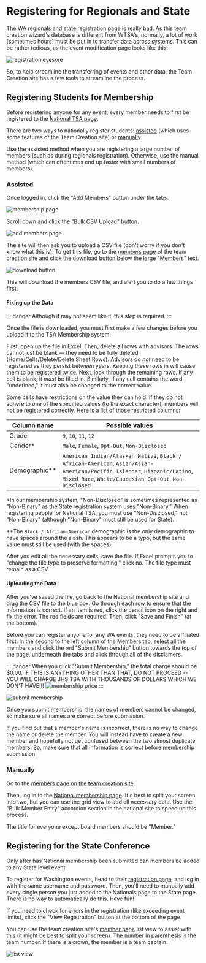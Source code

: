 # Registering for Regionals and State

The WA regionals and state registration page is really bad. As this team creation wizard's database is different from WTSA's, normally, a lot of work (sometimes hours) must be put in to transfer data across systems. This can be rather tedious, as the event modification page looks like this:

![registration eyesore](./registration%20eyesore.png)

So, to help streamline the transferring of events and other data, the Team Creation site has a few tools to streamline the process.

## Registering Students for Membership

Before registering anyone for any event, every member needs to first be registered to the [National TSA page](https://tsamembership.registermychapter.com/).

There are two ways to nationally register students: [assisted](#assisted) (which uses some features of the Team Creation site) or [manually](#manually).

Use the assisted method when you are registering a large number of members (such as during regionals registration). Otherwise, use the manual method (which can oftentimes end up faster with small numbers of members).

### Assisted

Once logged in, click the "Add Members" button under the tabs.

![membership page](./membership-members.png)

Scroll down and click the "Bulk CSV Upload" button.

![add members page](./membership-bulk-upload.png)

The site will then ask you to upload a CSV file (don't worry if you don't know what this is). To get this file, go to the [members page](https://tsa-grouping-thing.vercel.app/admin/members) of the team creation site and click the download button below the large "Members" text.

![download button](./download-members-csv.png)

This will download the members CSV file, and alert you to do a few things first.

#### Fixing up the Data

::: danger
Although it may not seem like it, this step is required.
:::

Once the file is downloaded, you must first make a few changes before you upload it to the TSA Membership system.

First, open up the file in Excel. Then, delete all rows with advisors. The rows cannot just be blank &#x02014; they need to be fully deleted (Home/Cells/Delete/Delete Sheet Rows). Advisors do _not_ need to be registered as they persist between years. Keeping these rows in will cause them to be registered twice. Next, look through the remaining rows. If any cell is blank, it _must_ be filled in. Similarly, if any cell contains the word "undefined," it must also be changed to the correct value.

Some cells have restrictions on the value they can hold. If they do not adhere to one of the specified values (to the exact character), members will not be registered correctly. Here is a list of those restricted columns:

| Column name     | Possible values                                                                                                                                                                       |
| --------------- | ------------------------------------------------------------------------------------------------------------------------------------------------------------------------------------- |
| Grade           | `9`, `10`, `11`, `12`                                                                                                                                                                 |
| Gender\*        | `Male`, `Female`, `Opt-Out`, `Non-Disclosed`                                                                                                                                          |
| Demographic\*\* | `American Indian/Alaskan Native`, `Black / African-American`, `Asian/Asian-American/Pacific Islander`, `Hispanic/Latino`, `Mixed Race`, `White/Caucasian`, `Opt-Out`, `Non-Disclosed` |

\*In our membership system, "Non-Disclosed" is sometimes represented as "Non-Binary" as the State registration system uses "Non-Binary." When registering people for National TSA, you must use "Non-Disclosed," not "Non-Binary" (although "Non-Binary" must still be used for State).

\*\*The `Black / African-American` demographic is the only demographic to have spaces around the slash. This appears to be a typo, but the same value must still be used (with the spaces).

After you edit all the necessary cells, save the file. If Excel prompts you to "change the file type to preserve formatting," click no. The file type must remain as a CSV.

#### Uploading the Data

After you've saved the file, go back to the National membership site and drag the CSV file to the blue box. Go through each row to ensure that the information is correct. If an item is red, click the pencil icon on the right and fix the error. The red fields are required. Then, click "Save and Finish" (at the bottom).

Before you can register anyone for any WA events, they need to be affiliated first. In the second to the left column of the Members tab, select all the members and click the red "Submit Membership" button towards the top of the page, underneath the tabs and click through all of the disclamers.

::: danger
When you click "Submit Membership," the total charge should be $0.00. IF THIS IS ANYTHING OTHER THAN THAT, DO NOT PROCEED -- YOU WILL CHARGE JHS TSA WITH THOUSANDS OF DOLLARS WHICH WE DON'T HAVE!!!
![membership price](membership-price.png)
:::

![submit membership](submit-membership.png)

Once you submit membership, the names of members cannot be changed, so make sure all names are correct before submission.

If you find out that a member's name is incorrect, there is no way to change the name or delete the member. You will instead have to create a new member and hopefully not get confused between the two almost duplicate members. So, make sure that all information is correct before membership submission.

### Manually

Go to the [members page on the team creation site](https://teaming.jhstsa.org/admin/members).

Then, log in to the [National membership page](https://tsamembership.registermychapter.com/). It's best to split your screen into two, but you can use the grid view to add all necessary data. Use the "Bulk Member Entry" accordion section in the national site to speed up this process.

The title for everyone except board members should be "Member."

## Registering for the State Conference

Only after has National membership been submitted can members be added to any State level event.

To register for Washington events, head to their [registration page](https://www.registermychapter.com/tsa/wa/Register.asp), and log in with the same username and password. Then, you'll need to manually add every single person you just added to the Nationals page to the State page. There is no way to automatically do this. Have fun!

If you need to check for errors in the registration (like exceeding event limits), click the "View Registration" button at the bottom of the page.

You can use the team creation site's [member page](https://teaming.jhstsa.org/admin/members) list view to assist with this (it might be best to split your screen). The number in parenthesis is the team number. If there is a crown, the member is a team captain.

![list view](list-view.png)
